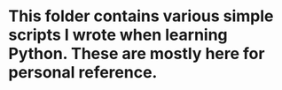 # This folder contains various simple scripts I wrote when learning Python. These are mostly here for personal reference.
